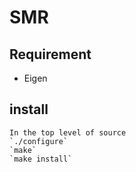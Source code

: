 # SMR

## Requirement  
* Eigen

## install 
    In the top level of source
    `./configure`
    `make`
    `make install`
